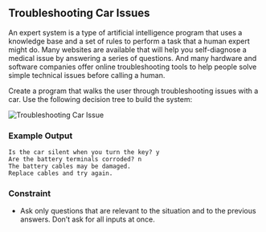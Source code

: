 ## Troubleshooting Car Issues

An expert system is a type of artificial intelligence program that uses a knowledge base and a set of rules to perform a task that a human expert might do. Many websites are available that will help you self-diagnose a medical issue by answering a series of questions. And many hardware and software companies offer online troubleshooting tools to help people solve simple technical issues before calling a human.

Create a program that walks the user through troubleshooting issues with a car. Use the following decision tree to build the system:

![Troubleshooting Car Issue](troubleshooting-car-issues.png)

### Example Output

```
Is the car silent when you turn the key? y
Are the battery terminals corroded? n
The battery cables may be damaged.
Replace cables and try again.
```

### Constraint

* Ask only questions that are relevant to the situation and to the previous answers. Don’t ask for all inputs at once.